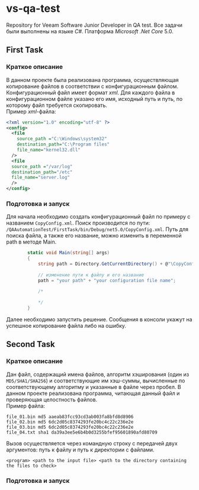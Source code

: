 # vs-qa-test
Repository for Veeam Software Junior Developer in QA test.
Все задачи были выполнены на языке *C#*. Платформа *Microsoft .Net Core* 5.0.
## First Task
### Краткое описание
В данном проекте была реализована программа, осуществляющая копирование файлов в соответствии с конфигурационным файлом. Конфигурационный файл имеет формат *xml*. Для каждого файла в конфигурационном файле указано его имя, исходный путь и путь, по которому файл требуется скопировать.  
Пример *xml*-файла:  
```xml
<?xml version="1.0" encoding="utf-8" ?>
<config>
  <file
    source_path ="C:\Windows\system32"
    destination_path="C:\Program files"
    file_name="kernel32.dll"
  />
  <file
  source_path ="/var/log"
  destination_path="/etc"
  file_name="server.log"
  />
</config>
```  
### Подготовка и запуск 
Для начала необходимо создать конфигурационный файл по примеру с названием <code>CopyConfig.xml</code>. Поиск производится по пути: <code>/QAAutomationTest/FirstTask/bin/Debug/net5.0/CopyConfig.xml</code>. Путь для поиска файла, а также его название, можно изменить в переменной path в методе Main.
```cs
        static void Main(string[] args)
        {
            string path = Directory.GetCurrentDirectory() + @"\CopyConfig.xml";
            
            // изменение пути к файлу и его название
            path = "your path" + "your configuration file name"; 
            
            /*
            
            */            
        }
```
Далее необходимо запустить решение. Сообщения в консоли укажут на успешное копирование файла либо на ошибку.  
## Second Task
### Краткое описание
Дан файл, содержащий имена файлов, алгоритм хэширования (один из <code>MD5/SHA1/SHA256</code>) и соответствующие им хэш-суммы, вычисленные по соответствующему алгоритму и указанные в файле через пробел. В данном проекте реализована программа, читающая данный файл и проверяющая целостность файлов.  
Пример файла:
```
file_01.bin md5 aaeab83fcc93cd3ab003fa8bfd8d8906
file_02.bin md5 6dc2d05c8374293fe20bc4c22c236e2e
file_03.bin md5 6dc2d05c8374293fe20bc4c22c236e2e
file_04.txt sha1 da39a3ee5e6b4b0d3255bfef95601890afd80709
```
Вызов  осуществляется через командную строку с передачей двух аргументов: путь к файлу и путь к директории с файлами.
```
<program> <path to the input file> <path to the directory containing the files to check>
```
### Подготовка и запуск
